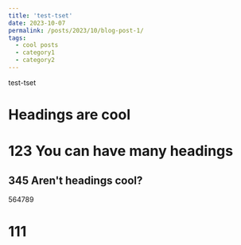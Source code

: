 ```yaml
---
title: 'test-tset'
date: 2023-10-07
permalink: /posts/2023/10/blog-post-1/
tags:
  - cool posts
  - category1
  - category2
---
```

test-tset

Headings are cool
======
123
You can have many headings
======
345
Aren't headings cool?
------
564789


111
====